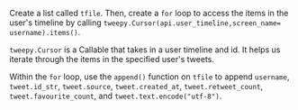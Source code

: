 <!--title={Extracting Tweets}-->

Create a list called `tfile`. Then, create a `for` loop to access the items in the user's timeline by calling `tweepy.Cursor(api.user_timeline,screen_name= username).items()`. 

`tweepy.Cursor` is a Callable that takes in a user timeline and id. It helps us iterate through the items in the specified user's tweets. 

Within the `for` loop, use the `append()` function on `tfile` to append `username`, `tweet.id_str`, `tweet.source`, `tweet.created_at`, `tweet.retweet_count`, `tweet.favourite_count`, and `tweet.text.encode("utf-8")`.

